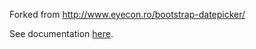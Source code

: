 Forked from http://www.eyecon.ro/bootstrap-datepicker/

See documentation [here](http://tarruda.github.com/bootstrap-datetimepicker/).